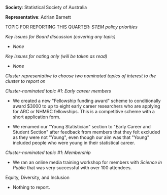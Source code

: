 **Society**: Statistical Society of Australia

**Representative**:	Adrian Barnett

TOPIC FOR REPORTING THIS QUARTER: *STEM policy priorities*

*Key issues for Board discussion (covering any topic)*

* _None_

*Key issues for noting only (will be taken as read)*

* _None_

*Cluster representative to choose two nominated topics of interest to the cluster to report on*

*Cluster-nominated topic #1*: *Early career members*

* We created a new "Fellowship funding award" scheme to conditionally award $3000 to up to eight early career researchers who are applying for ARC or NHMRC fellowships. This is a competitive scheme with a short application form. 

* We renamed our "Young Statistician" section to "Early Career and Student Section" after feedback from members that they felt excluded as they were not "Young", even though our aim was that "Young" included people who were young in their statistical career.

*Cluster-nominated topic #1*: *Membership*

* We ran an online media training workshop for members with _Science in Public_ that was very successful with over 100 attendees.

Equity, Diversity, and Inclusion

* Nothing to report.
